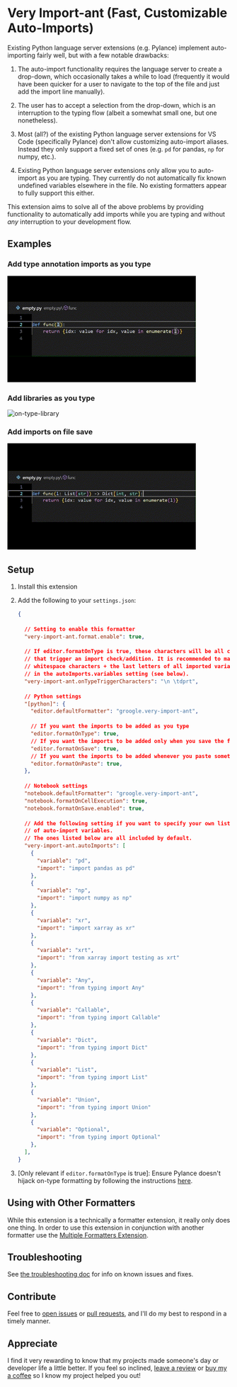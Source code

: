 # Very Import-ant (Fast, Customizable Auto-Imports)

Existing Python language server extensions (e.g. Pylance) implement
auto-importing fairly well, but with a few notable drawbacks:

1. The auto-import functionality requires the language server to
create a drop-down, which occasionally takes a while to load (frequently
it would have been quicker for a user to navigate to the top of the
file and just add the import line manually).

1. The user has to accept a selection from the drop-down, which is an interruption
to the typing flow (albeit a somewhat small one, but one nonetheless).

1. Most (all?) of the existing Python language server extensions for VS Code
(specifically Pylance) don't allow customizing auto-import aliases.
Instead they only support a fixed set of ones (e.g. `pd` for pandas, `np` for
numpy, etc.).

1. Existing Python language server extensions only allow you to auto-import
as you are typing. They currently do not automatically fix known undefined
variables elsewhere in the file. No existing formatters appear to fully
support this either.

This extension aims to solve all of the above problems by providing
functionality to automatically add imports while you are typing and
without *any* interruption to your development flow.

## Examples

### Add type annotation imports as you type

![on-type-type-annotation](./docs/gifs/on-type-type-annotation.gif)

### Add libraries as you type

![on-type-library](./docs/gifs/on-type-library.gif)

### Add imports on file save

![on-save-type-annotations](./docs/gifs/on-save-type-annotation.gif)

## Setup

1. Install this extension

1. Add the following to your `settings.json`:
    ```json
    {

      // Setting to enable this formatter
      "very-import-ant.format.enable": true,

      // If editor.formatOnType is true, these characters will be all characters
      // that trigger an import check/addition. It is recommended to make this
      // whitespace characters + the last letters of all imported variables
      // in the autoImports.variables setting (see below).
      "very-import-ant.onTypeTriggerCharacters": "\n \tdprt",

      // Python settings
      "[python]": {
        "editor.defaultFormatter": "groogle.very-import-ant",

        // If you want the imports to be added as you type
        "editor.formatOnType": true,
        // If you want the imports to be added only when you save the file
        "editor.formatOnSave": true,
        // If you want the imports to be added whenever you paste something into your editor
        "editor.formatOnPaste": true,
      },

      // Notebook settings
      "notebook.defaultFormatter": "groogle.very-import-ant",
      "notebook.formatOnCellExecution": true,
      "notebook.formatOnSave.enabled": true,

      // Add the following setting if you want to specify your own list
      // of auto-import variables.
      // The ones listed below are all included by default.
      "very-import-ant.autoImports": [
        {
          "variable": "pd",
          "import": "import pandas as pd"
        },
        {
          "variable": "np",
          "import": "import numpy as np"
        },
        {
          "variable": "xr",
          "import": "import xarray as xr"
        },
        {
          "variable": "xrt",
          "import": "from xarray import testing as xrt"
        },
        {
          "variable": "Any",
          "import": "from typing import Any"
        },
        {
          "variable": "Callable",
          "import": "from typing import Callable"
        },
        {
          "variable": "Dict",
          "import": "from typing import Dict"
        },
        {
          "variable": "List",
          "import": "from typing import List"
        },
        {
          "variable": "Union",
          "import": "from typing import Union"
        },
        {
          "variable": "Optional",
          "import": "from typing import Optional"
        },
      ],
    }
    ```

1. [Only relevant if `editor.formatOnType` is true]: Ensure Pylance doesn't hijack on-type formatting by following the instructions [here](./docs/troubleshooting.md#editorformatontype-not-working).

## Using with Other Formatters

While this extension is a technically a formatter extension, it really only does
one thing. In order to use this extension in conjunction with another formatter
use the [Multiple Formatters Extension](https://marketplace.visualstudio.com/items?itemName=Jota0222.multi-formatter).

## Troubleshooting

See [the troubleshooting doc](./docs/troubleshooting.md) for info on known issues and fixes.

## Contribute

Feel free to
[open issues](https://github.com/leep-frog/very-import-ant/issues) or
[pull requests](https://github.com/leep-frog/very-import-ant/pulls),
and I'll do my best to respond in a timely manner.

## Appreciate

I find it very rewarding to know that my projects made someone's day or
developer life a little better. If you feel so inclined,
[leave a review](https://marketplace.visualstudio.com/items?itemName=groogle.very-import-ant&ssr=false#review-details)
or [buy my a coffee](https://paypal.me/sleepfrog) so I know my project helped
you out!

